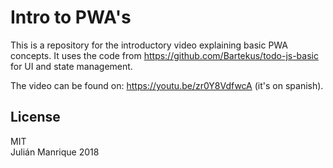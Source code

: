# Intro to PWA's

This is a repository for the introductory video explaining basic PWA concepts. It uses the code from https://github.com/Bartekus/todo-js-basic for UI and state management.  
  
The video can be found on: https://youtu.be/zr0Y8VdfwcA (it's on spanish).

## License

MIT  
Julián Manrique 2018
